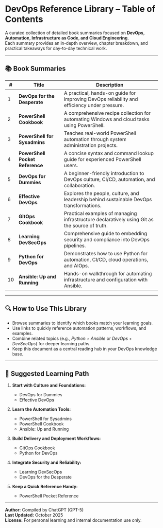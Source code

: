 # DevOps Reference Library – Table of Contents

A curated collection of detailed book summaries focused on **DevOps, Automation, Infrastructure as Code, and Cloud Engineering**.  
Each summary provides an in-depth overview, chapter breakdown, and practical takeaways for day-to-day technical work.

---

## 📚 Book Summaries

| # | Title | Description |
|---|-------|--------------|
| 1 | **DevOps for the Desperate** | A practical, hands-on guide for improving DevOps reliability and efficiency under pressure. |
| 2 | **PowerShell Cookbook** | A comprehensive recipe collection for automating Windows and cloud tasks using PowerShell. | 
| 3 | **PowerShell for Sysadmins** | Teaches real-world PowerShell automation through system administration projects. | 
| 4 | **PowerShell Pocket Reference** | A concise syntax and command lookup guide for experienced PowerShell users. | 
| 5 | **DevOps for Dummies** | A beginner-friendly introduction to DevOps culture, CI/CD, automation, and collaboration. | 
| 6 | **Effective DevOps** | Explores the people, culture, and leadership behind sustainable DevOps transformations. | 
| 7 | **GitOps Cookbook** | Practical examples of managing infrastructure declaratively using Git as the source of truth. |
| 8 | **Learning DevSecOps** | Comprehensive guide to embedding security and compliance into DevOps pipelines. | 
| 9 | **Python for DevOps** | Demonstrates how to use Python for automation, CI/CD, cloud operations, and AIOps. | 
| 10 | **Ansible: Up and Running** | Hands-on walkthrough for automating infrastructure and configuration with Ansible. | 

---

## 🔍 How to Use This Library

- Browse summaries to identify which books match your learning goals.  
- Use links to quickly reference automation patterns, workflows, and examples.  
- Combine related topics (e.g., *Python + Ansible* or *DevOps + DevSecOps*) for deeper learning paths.  
- Keep this document as a central reading hub in your DevOps knowledge base.

---

## 🧭 Suggested Learning Path

1. **Start with Culture and Foundations:**  
   - DevOps for Dummies  
   - Effective DevOps  

2. **Learn the Automation Tools:**  
   - PowerShell for Sysadmins  
   - PowerShell Cookbook  
   - Ansible: Up and Running  

3. **Build Delivery and Deployment Workflows:**  
   - GitOps Cookbook  
   - Python for DevOps  

4. **Integrate Security and Reliability:**  
   - Learning DevSecOps  
   - DevOps for the Desperate  

5. **Keep a Quick Reference Handy:**  
   - PowerShell Pocket Reference  

---

**Author:** Compiled by ChatGPT (GPT-5)  
**Last Updated:** October 2025  
**License:** For personal learning and internal documentation use only.

